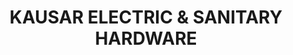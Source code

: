 ---
title: "KAUSAR ELECTRIC & SANITARY HARDWARE"
url: /karachi/kausar-electric-und-sanitary-hardware/
shop: Eisenwaren
---